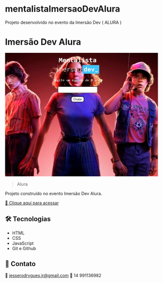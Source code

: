# mentalistaImersaoDevAlura
Projeto desenvolvido no evento da Imersão Dev ( ALURA )

# Imersão Dev Alura

![preview](preview/preview.jpg)

> Alura

Projeto construído no evento Imersão Dev Alura.

[🔗 Clique aqui para acessar](https://jrodrygues.github.io/mentalistaImersaoDevAlura/)


## 🛠 Tecnologias

- HTML
- CSS
- JavaScript
- Git e Github

## 💛 Contato

📧 jesserodrygues.jr@gmail.com
📱 14 991136982
